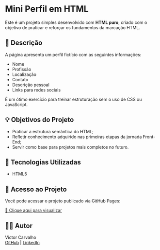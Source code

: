 # Mini Perfil em HTML

Este é um projeto simples desenvolvido com **HTML puro**, criado com o objetivo de praticar e reforçar os fundamentos da marcação HTML.

## 📄 Descrição

A página apresenta um perfil fictício com as seguintes informações:
- Nome
- Profissão
- Localização
- Contato
- Descrição pessoal
- Links para redes sociais

É um ótimo exercício para treinar estruturação sem o uso de CSS ou JavaScript.

## 💡 Objetivos do Projeto

- Praticar a estrutura semântica do HTML;
- Refletir conhecimento adquirido nas primeiras etapas da jornada Front-End;
- Servir como base para projetos mais completos no futuro.

## 🚀 Tecnologias Utilizadas

- HTML5

## 🔗 Acesso ao Projeto

Você pode acessar o projeto publicado via GitHub Pages:

[🔗 Clique aqui para visualizar](https://victorcarvalhob.github.io/mini-perfil-html/)

## 👨‍💻 Autor

Victor Carvalho  
[GitHub](https://github.com/victorcarvalhob) | [LinkedIn](https://www.linkedin.com/in/victor-carvalho-39b340358/)